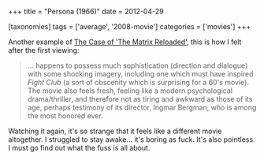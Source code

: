 +++
title = "Persona (1966)"
date = 2012-04-29

[taxonomies]
tags = ['average', '2008-movie']
categories = ['movies']
+++

Another example of [The Case of 'The Matrix Reloaded'], this is how I
felt after the first viewing:

> ... happens to possess much sophistication (direction and dialogue)
> with some shocking imagery, including one which must have inspired
> *Fight Club* (a sort of obscenity which is surprising for a 60's
> movie). The movie also feels fresh, feeling like a modern
> psychological drama/thriller, and therefore not as tiring and awkward
> as those of its age, perhaps testimony of its director, Ingmar
> Bergman, who is among the most honored ever.

Watching it again, it's so strange that it feels like a different movie
altogether. I struggled to stay awake... it's boring as fuck. It's
also pointless. I must go find out what the fuss is all about.

[The Case of 'The Matrix Reloaded']: @/the-case-of-the-matrix-reloaded.md
